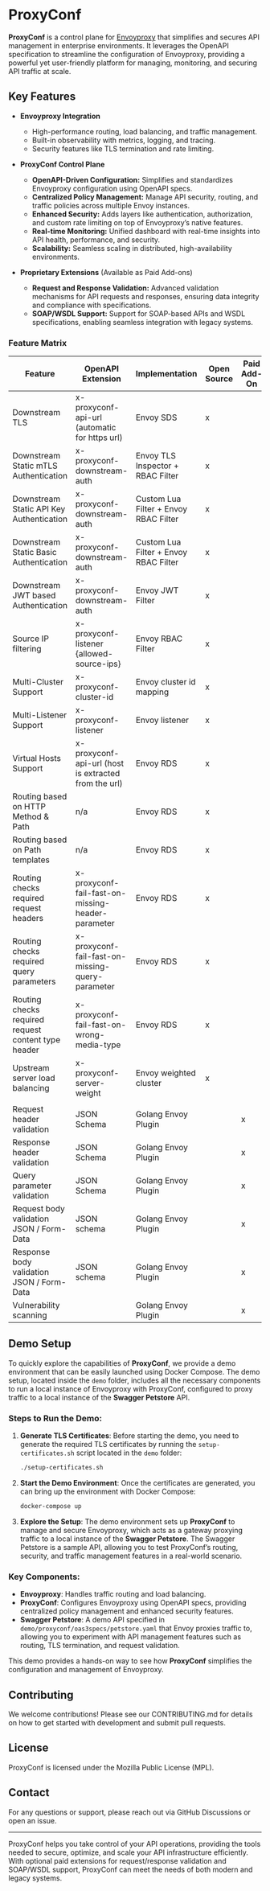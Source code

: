 # ProxyConf

**ProxyConf** is a control plane for [Envoyproxy](https://www.envoyproxy.io/) that simplifies and secures API management in enterprise environments. It leverages the OpenAPI specification to streamline the configuration of Envoyproxy, providing a powerful yet user-friendly platform for managing, monitoring, and securing API traffic at scale.

## Key Features

- **Envoyproxy Integration**
  - High-performance routing, load balancing, and traffic management.
  - Built-in observability with metrics, logging, and tracing.
  - Security features like TLS termination and rate limiting.

- **ProxyConf Control Plane**
  - **OpenAPI-Driven Configuration:** Simplifies and standardizes Envoyproxy configuration using OpenAPI specs.
  - **Centralized Policy Management:** Manage API security, routing, and traffic policies across multiple Envoy instances.
  - **Enhanced Security:** Adds layers like authentication, authorization, and custom rate limiting on top of Envoyproxy’s native features.
  - **Real-time Monitoring:** Unified dashboard with real-time insights into API health, performance, and security.
  - **Scalability:** Seamless scaling in distributed, high-availability environments.

- **Proprietary Extensions** (Available as Paid Add-ons)
  - **Request and Response Validation:** Advanced validation mechanisms for API requests and responses, ensuring data integrity and compliance with specifications.
  - **SOAP/WSDL Support:**  Support for SOAP-based APIs and WSDL specifications, enabling seamless integration with legacy systems.

### Feature Matrix

| **Feature**                                         | **OpenAPI Extension**                                | **Implementation**                    | **Open Source** | **Paid Add-On** | **DONE** |
|-----------------------------------------------------|------------------------------------------------------|---------------------------------------|-----------------|-----------------|----------|
| Downstream TLS                                      | x-proxyconf-api-url (automatic for https url)        | Envoy SDS                             | x               |                 | yes      |
| Downstream Static mTLS Authentication               | x-proxyconf-downstream-auth                          | Envoy TLS Inspector + RBAC Filter     | x               |                 | yes      |
| Downstream Static API Key Authentication            | x-proxyconf-downstream-auth                          | Custom Lua Filter + Envoy RBAC Filter | x               |                 | yes      |
| Downstream Static Basic Authentication              | x-proxyconf-downstream-auth                          | Custom Lua Filter + Envoy RBAC Filter | x               |                 | yes      |
| Downstream JWT based Authentication                 | x-proxyconf-downstream-auth                          | Envoy JWT Filter                      | x               |                 | yes      |
| Source IP filtering                                 | x-proxyconf-listener {allowed-source-ips}            | Envoy RBAC Filter                     | x               |                 | yes      |
| Multi-Cluster Support                               | x-proxyconf-cluster-id                               | Envoy cluster id mapping              | x               |                 | yes      |
| Multi-Listener Support                              | x-proxyconf-listener                                 | Envoy listener                        | x               |                 | yes      |
| Virtual Hosts Support                               | x-proxyconf-api-url (host is extracted from the url) | Envoy RDS                             | x               |                 | yes      |
| Routing based on HTTP Method & Path                 | n/a                                                  | Envoy RDS                             | x               |                 | yes      |
| Routing based on Path templates                     | n/a                                                  | Envoy RDS                             | x               |                 | yes      |
| Routing checks required request headers             | x-proxyconf-fail-fast-on-missing-header-parameter    | Envoy RDS                             | x               |                 | yes      |
| Routing checks required query parameters            | x-proxyconf-fail-fast-on-missing-query-parameter     | Envoy RDS                             | x               |                 | yes      |
| Routing checks required request content type header | x-proxyconf-fail-fast-on-wrong-media-type            | Envoy RDS                             | x               |                 | yes      |
| Upstream server load balancing                      | x-proxyconf-server-weight                            | Envoy weighted cluster                | x               |                 | yes      |
|                                                     |                                                      |                                       |                 |                 |          |
| Request header validation                           | JSON Schema                                          | Golang Envoy Plugin                   |                 | x               | yes      |
| Response header validation                          | JSON Schema                                          | Golang Envoy Plugin                   |                 | x               | yes      |
| Query parameter validation                          | JSON Schema                                          | Golang Envoy Plugin                   |                 | x               | yes      |
| Request body validation JSON / Form-Data            | JSON schema                                          | Golang Envoy Plugin                   |                 | x               | yes      |
| Response body validation JSON / Form-Data           | JSON schema                                          | Golang Envoy Plugin                   |                 | x               | yes      |
| Vulnerability scanning                              |                                                      | Golang Envoy Plugin                   |                 | x               | no       |


## Demo Setup

To quickly explore the capabilities of **ProxyConf**, we provide a demo environment that can be easily launched using Docker Compose. The demo setup, located inside the `demo` folder, includes all the necessary components to run a local instance of Envoyproxy with ProxyConf, configured to proxy traffic to a local instance of the **Swagger Petstore** API.

### Steps to Run the Demo:
1. **Generate TLS Certificates**: Before starting the demo, you need to generate the required TLS certificates by running the `setup-certificates.sh` script located in the `demo` folder:
   ```bash
   ./setup-certificates.sh
   ```
2. **Start the Demo Environment**: Once the certificates are generated, you can bring up the environment with Docker Compose:
   ```bash
   docker-compose up
   ```
3. **Explore the Setup**: The demo environment sets up **ProxyConf** to manage and secure Envoyproxy, which acts as a gateway proxying traffic to a local instance of the **Swagger Petstore**. The Swagger Petstore is a sample API, allowing you to test ProxyConf’s routing, security, and traffic management features in a real-world scenario.

### Key Components:
- **Envoyproxy**: Handles traffic routing and load balancing.
- **ProxyConf**: Configures Envoyproxy using OpenAPI specs, providing centralized policy management and enhanced security features.
- **Swagger Petstore**: A demo API specified in `demo/proxyconf/oas3specs/petstore.yaml` that Envoy proxies traffic to, allowing you to experiment with API management features such as routing, TLS termination, and request validation.

This demo provides a hands-on way to see how **ProxyConf** simplifies the configuration and management of Envoyproxy.

## Contributing

We welcome contributions! Please see our CONTRIBUTING.md for details on how to get started with development and submit pull requests.

## License

ProxyConf is licensed under the Mozilla Public License (MPL).

## Contact

For any questions or support, please reach out via GitHub Discussions or open an issue.

---

ProxyConf helps you take control of your API operations, providing the tools needed to secure, optimize, and scale your API infrastructure efficiently. With optional paid extensions for request/response validation and SOAP/WSDL support, ProxyConf can meet the needs of both modern and legacy systems.
